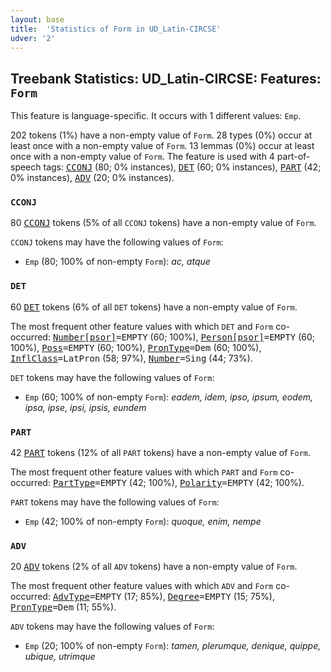 ```yaml
---
layout: base
title:  'Statistics of Form in UD_Latin-CIRCSE'
udver: '2'
---
```


## Treebank Statistics: UD_Latin-CIRCSE: Features: `Form`

This feature is language-specific.
It occurs with 1 different values: `Emp`.

202 tokens (1%) have a non-empty value of `Form`.
28 types (0%) occur at least once with a non-empty value of `Form`.
13 lemmas (0%) occur at least once with a non-empty value of `Form`.
The feature is used with 4 part-of-speech tags: <tt><a href="la_circse-pos-CCONJ.html">CCONJ</a></tt> (80; 0% instances), <tt><a href="la_circse-pos-DET.html">DET</a></tt> (60; 0% instances), <tt><a href="la_circse-pos-PART.html">PART</a></tt> (42; 0% instances), <tt><a href="la_circse-pos-ADV.html">ADV</a></tt> (20; 0% instances).

### `CCONJ`

80 <tt><a href="la_circse-pos-CCONJ.html">CCONJ</a></tt> tokens (5% of all `CCONJ` tokens) have a non-empty value of `Form`.

`CCONJ` tokens may have the following values of `Form`:

* `Emp` (80; 100% of non-empty `Form`): <em>ac, atque</em>

### `DET`

60 <tt><a href="la_circse-pos-DET.html">DET</a></tt> tokens (6% of all `DET` tokens) have a non-empty value of `Form`.

The most frequent other feature values with which `DET` and `Form` co-occurred: <tt><a href="la_circse-feat-Number-psor.html">Number[psor]</a></tt><tt>=EMPTY</tt> (60; 100%), <tt><a href="la_circse-feat-Person-psor.html">Person[psor]</a></tt><tt>=EMPTY</tt> (60; 100%), <tt><a href="la_circse-feat-Poss.html">Poss</a></tt><tt>=EMPTY</tt> (60; 100%), <tt><a href="la_circse-feat-PronType.html">PronType</a></tt><tt>=Dem</tt> (60; 100%), <tt><a href="la_circse-feat-InflClass.html">InflClass</a></tt><tt>=LatPron</tt> (58; 97%), <tt><a href="la_circse-feat-Number.html">Number</a></tt><tt>=Sing</tt> (44; 73%).

`DET` tokens may have the following values of `Form`:

* `Emp` (60; 100% of non-empty `Form`): <em>eadem, idem, ipso, ipsum, eodem, ipsa, ipse, ipsi, ipsis, eundem</em>

### `PART`

42 <tt><a href="la_circse-pos-PART.html">PART</a></tt> tokens (12% of all `PART` tokens) have a non-empty value of `Form`.

The most frequent other feature values with which `PART` and `Form` co-occurred: <tt><a href="la_circse-feat-PartType.html">PartType</a></tt><tt>=EMPTY</tt> (42; 100%), <tt><a href="la_circse-feat-Polarity.html">Polarity</a></tt><tt>=EMPTY</tt> (42; 100%).

`PART` tokens may have the following values of `Form`:

* `Emp` (42; 100% of non-empty `Form`): <em>quoque, enim, nempe</em>

### `ADV`

20 <tt><a href="la_circse-pos-ADV.html">ADV</a></tt> tokens (2% of all `ADV` tokens) have a non-empty value of `Form`.

The most frequent other feature values with which `ADV` and `Form` co-occurred: <tt><a href="la_circse-feat-AdvType.html">AdvType</a></tt><tt>=EMPTY</tt> (17; 85%), <tt><a href="la_circse-feat-Degree.html">Degree</a></tt><tt>=EMPTY</tt> (15; 75%), <tt><a href="la_circse-feat-PronType.html">PronType</a></tt><tt>=Dem</tt> (11; 55%).

`ADV` tokens may have the following values of `Form`:

* `Emp` (20; 100% of non-empty `Form`): <em>tamen, plerumque, denique, quippe, ubique, utrimque</em>


